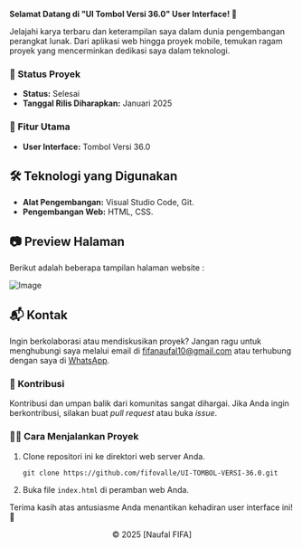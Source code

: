 **Selamat Datang di "UI Tombol Versi 36.0" User Interface! 🚀**

Jelajahi karya terbaru dan keterampilan saya dalam dunia pengembangan perangkat lunak. Dari aplikasi web hingga proyek mobile, temukan ragam proyek yang mencerminkan dedikasi saya dalam teknologi.

### 🚧 Status Proyek

- **Status:** Selesai
- **Tanggal Rilis Diharapkan:** Januari 2025

### 🚀 Fitur Utama

- **User Interface:** Tombol Versi 36.0

## 🛠️ Teknologi yang Digunakan

- **Alat Pengembangan:** Visual Studio Code, Git.
- **Pengembangan Web:** HTML, CSS.

## 📷 Preview Halaman

Berikut adalah beberapa tampilan halaman website :

![Image](https://github.com/user-attachments/assets/7de93414-1f7a-4ebc-89ab-75ce8303525c)

## 📬 Kontak

Ingin berkolaborasi atau mendiskusikan proyek? Jangan ragu untuk menghubungi saya melalui email di [fifanaufal10@gmail.com](mailto:fifanaufal10@gmail.com) atau terhubung dengan saya di [WhatsApp](https://wa.me/+6282318334287).

### 🙏 Kontribusi

Kontribusi dan umpan balik dari komunitas sangat dihargai. Jika Anda ingin berkontribusi, silakan buat _pull request_ atau buka _issue_.

### 👨‍💻 Cara Menjalankan Proyek

1. Clone repositori ini ke direktori web server Anda.

   ```
   git clone https://github.com/fifovalle/UI-TOMBOL-VERSI-36.0.git
   ```

2. Buka file `index.html` di peramban web Anda.

Terima kasih atas antusiasme Anda menantikan kehadiran user interface ini! 🙌

<div align="center">
  &copy; 2025 [Naufal FIFA]
</div>
